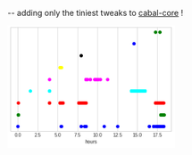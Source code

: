 -- adding only the tiniest tweaks to [cabal-core](https://github.com/cabal-club/cabal-core) !

<img src="./log.png" width=300>
